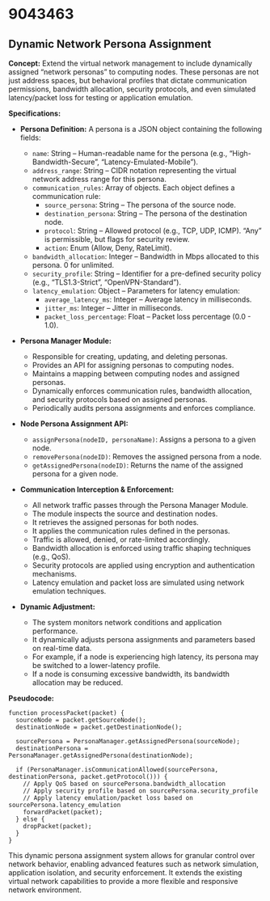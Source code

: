 # 9043463

## Dynamic Network Persona Assignment

**Concept:** Extend the virtual network management to include dynamically assigned “network personas” to computing nodes. These personas are not just address spaces, but behavioral profiles that dictate communication permissions, bandwidth allocation, security protocols, and even simulated latency/packet loss for testing or application emulation.

**Specifications:**

*   **Persona Definition:** A persona is a JSON object containing the following fields:
    *   `name`: String – Human-readable name for the persona (e.g., “High-Bandwidth-Secure”, “Latency-Emulated-Mobile”).
    *   `address_range`: String – CIDR notation representing the virtual network address range for this persona.
    *   `communication_rules`: Array of objects. Each object defines a communication rule:
        *   `source_persona`: String – The persona of the source node.
        *   `destination_persona`: String – The persona of the destination node.
        *   `protocol`: String – Allowed protocol (e.g., TCP, UDP, ICMP).  “Any” is permissible, but flags for security review.
        *   `action`: Enum (Allow, Deny, RateLimit).
    *   `bandwidth_allocation`: Integer – Bandwidth in Mbps allocated to this persona. 0 for unlimited.
    *   `security_profile`: String – Identifier for a pre-defined security policy (e.g., “TLS1.3-Strict”, “OpenVPN-Standard”).
    *   `latency_emulation`: Object – Parameters for latency emulation:
        *   `average_latency_ms`: Integer – Average latency in milliseconds.
        *   `jitter_ms`: Integer – Jitter in milliseconds.
        *   `packet_loss_percentage`: Float – Packet loss percentage (0.0 - 1.0).

*   **Persona Manager Module:**
    *   Responsible for creating, updating, and deleting personas.
    *   Provides an API for assigning personas to computing nodes.
    *   Maintains a mapping between computing nodes and assigned personas.
    *   Dynamically enforces communication rules, bandwidth allocation, and security protocols based on assigned personas.
    *   Periodically audits persona assignments and enforces compliance.

*   **Node Persona Assignment API:**
    *   `assignPersona(nodeID, personaName)`: Assigns a persona to a given node.
    *   `removePersona(nodeID)`: Removes the assigned persona from a node.
    *   `getAssignedPersona(nodeID)`: Returns the name of the assigned persona for a given node.

*   **Communication Interception & Enforcement:**
    *   All network traffic passes through the Persona Manager Module.
    *   The module inspects the source and destination nodes.
    *   It retrieves the assigned personas for both nodes.
    *   It applies the communication rules defined in the personas.
    *   Traffic is allowed, denied, or rate-limited accordingly.
    *   Bandwidth allocation is enforced using traffic shaping techniques (e.g., QoS).
    *   Security protocols are applied using encryption and authentication mechanisms.
    *   Latency emulation and packet loss are simulated using network emulation techniques.

*   **Dynamic Adjustment:**
    *   The system monitors network conditions and application performance.
    *   It dynamically adjusts persona assignments and parameters based on real-time data.
    *   For example, if a node is experiencing high latency, its persona may be switched to a lower-latency profile.
    *   If a node is consuming excessive bandwidth, its bandwidth allocation may be reduced.

**Pseudocode:**

```
function processPacket(packet) {
  sourceNode = packet.getSourceNode();
  destinationNode = packet.getDestinationNode();

  sourcePersona = PersonaManager.getAssignedPersona(sourceNode);
  destinationPersona = PersonaManager.getAssignedPersona(destinationNode);

  if (PersonaManager.isCommunicationAllowed(sourcePersona, destinationPersona, packet.getProtocol())) {
    // Apply QoS based on sourcePersona.bandwidth_allocation
    // Apply security profile based on sourcePersona.security_profile
    // Apply latency emulation/packet loss based on sourcePersona.latency_emulation
    forwardPacket(packet);
  } else {
    dropPacket(packet);
  }
}
```

This dynamic persona assignment system allows for granular control over network behavior, enabling advanced features such as network simulation, application isolation, and security enforcement.  It extends the existing virtual network capabilities to provide a more flexible and responsive network environment.